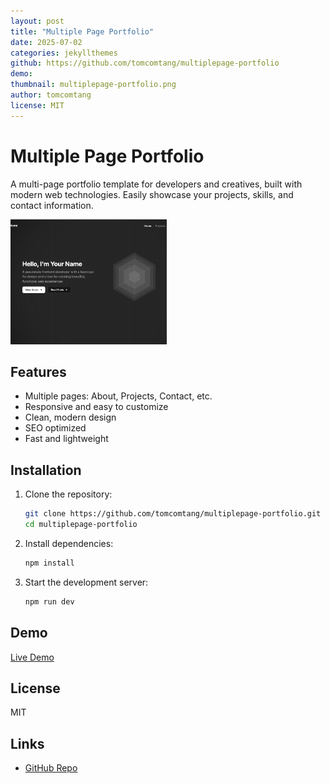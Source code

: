 ```yaml
---
layout: post
title: "Multiple Page Portfolio"
date: 2025-07-02
categories: jekyllthemes
github: https://github.com/tomcomtang/multiplepage-portfolio
demo:
thumbnail: multiplepage-portfolio.png
author: tomcomtang
license: MIT
---
```


# Multiple Page Portfolio

A multi-page portfolio template for developers and creatives, built with modern web technologies. Easily showcase your projects, skills, and contact information.

![Screenshot](/thumbnails/multiplepage-portfolio.png)

## Features

- Multiple pages: About, Projects, Contact, etc.
- Responsive and easy to customize
- Clean, modern design
- SEO optimized
- Fast and lightweight

## Installation

1. Clone the repository:
   ```bash
   git clone https://github.com/tomcomtang/multiplepage-portfolio.git
   cd multiplepage-portfolio
   ```
2. Install dependencies:
   ```bash
   npm install
   ```
3. Start the development server:
   ```bash
   npm run dev
   ```

## Demo

[Live Demo]() <!-- 如有演示地址请填写 -->

## License

MIT

## Links

- [GitHub Repo](https://github.com/tomcomtang/multiplepage-portfolio)
